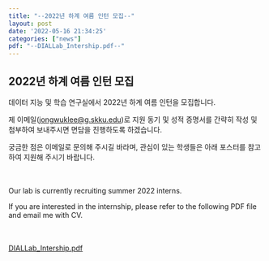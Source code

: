 ```yaml
---
title: "--2022년 하계 여름 인턴 모집--"
layout: post
date: '2022-05-16 21:34:25'
categories: ["news"]
pdf: "--DIALLab_Intership.pdf--"
---
```


<!-- Post name should be this form: today-title.md
        For example, 2019-07-13-news2.md -->

<!-- Fill the contents where --Fill-- exists -->
<!-- If you don't want to fill the --Fill--(not necessary) part, then remove them all.
        For example, pdf: -->
<!-- The example is in '_posts/2019-07-13-news1.md'>

<!-- For 'title' front matter, follow this format: This is Title Format -->
<!-- For 'description' front matter, follow this format: It is description. -->
<!-- For 'date' front matter, follow this format: 2019-01-01 -->
<!-- For 'tags' front matter, write down the tag in abbreviation
        For example, write down CV instead of Computer Science.
        'tags' can be more than one. Follow the format: ["CV", "ML"] -->
<!-- For 'author' fron matter, write down your name in this format: Gildong Hong -->
<!-- For 'pdf' and 'ppt' front matter, if you have the attachment files, write down the url -->

<!-- Write the contents whatever you want Below is just an example -->
<!-- You also can use the image in your news article -->

## 2022년 하계 여름 인턴 모집

데이터 지능 및 학습 연구실에서 2022년 하계 여름 인턴을 모집합니다.

제 이메일(jongwuklee@g.skku.edu)로 지원 동기 및 성적 증명서를 간략히 작성 및 첨부하여 보내주시면 면담을 진행하도록 하겠습니다.

궁금한 점은 이메일로 문의해 주시길 바라며, 관심이 있는 학생들은 아래 포스터를 참고하여 지원해 주시기 바랍니다.    

<br/><br/>
Our lab is currently recruiting summer 2022 interns.

If you are interested in the internship, please refer to the following PDF file and email me with CV.    
<br/><br/>

[DIALLab_Intership.pdf](https://github.com/diallab/diallab.github.io/blob/1674c54a21fe3f2dd6b188d07a0e60925c5e2b06/images/Poster_SKKU-DIALLab%20(1).pdf)
